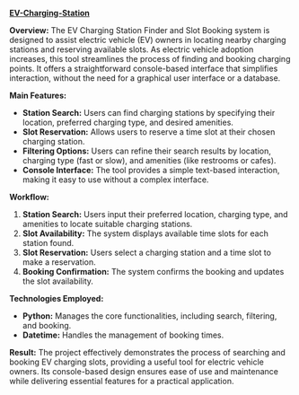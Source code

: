 **<a href="https://colab.research.google.com/drive/1x43KiypbGCoHLtP2T6l_BB_hRG0qp-QP" target="_blank">EV-Charging-Station</a>**

**Overview:**
The EV Charging Station Finder and Slot Booking system is designed to assist electric vehicle (EV) owners in locating nearby charging stations and reserving available slots. As electric vehicle adoption increases, this tool streamlines the process of finding and booking charging points. It offers a straightforward console-based interface that simplifies interaction, without the need for a graphical user interface or a database.

**Main Features:**
- **Station Search:** Users can find charging stations by specifying their location, preferred charging type, and desired amenities.
- **Slot Reservation:** Allows users to reserve a time slot at their chosen charging station.
- **Filtering Options:** Users can refine their search results by location, charging type (fast or slow), and amenities (like restrooms or cafes).
- **Console Interface:** The tool provides a simple text-based interaction, making it easy to use without a complex interface.

**Workflow:**
1. **Station Search:** Users input their preferred location, charging type, and amenities to locate suitable charging stations.
2. **Slot Availability:** The system displays available time slots for each station found.
3. **Slot Reservation:** Users select a charging station and a time slot to make a reservation.
4. **Booking Confirmation:** The system confirms the booking and updates the slot availability.

**Technologies Employed:**
- **Python:** Manages the core functionalities, including search, filtering, and booking.
- **Datetime:** Handles the management of booking times.

**Result:**
The project effectively demonstrates the process of searching and booking EV charging slots, providing a useful tool for electric vehicle owners. Its console-based design ensures ease of use and maintenance while delivering essential features for a practical application.

